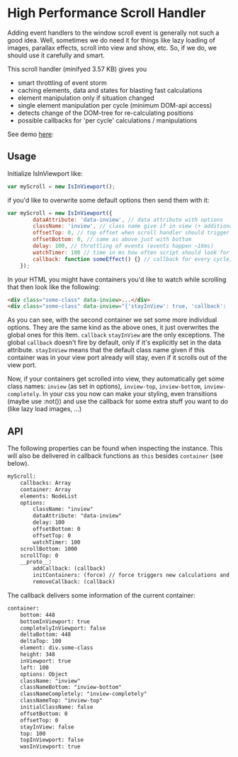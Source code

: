 # High Performance Scroll Handler

Adding event handlers to the window scroll event is generally not such a good idea. Well, sometimes we do need it for things like lazy loading of images, parallax effects, scroll into view and show, etc. So, if we do, we should use it carefully and smart.

This scroll handler (minifyed 3.57 KB) gives you
 - smart throttling of event storm
 - caching elements, data and states for blasting fast calculations
 - element manipulation only if situation changed
 - single element manipulation per cycle (minimum DOM-api access)
 - detects change of the DOM-tree for re-calculating positions
 - possible callbacks for 'per cycle' calculations / manipulations

See demo [here](http://dematte.at/scrollHandler):

## Usage

Initialize IsInViewport like:
```javascript
var myScroll = new IsInViewport();
```

if you'd like to overwrite some default options then send them with it:
```javascript
var myScroll = new IsInViewport({
        dataAttribute: 'data-inview', // data attribute with options
        className: 'inview', // class name give if in view (+ additional)
        offsetTop: 0, // top offset when scroll handler should trigger
        offsetBottom: 0, // same as above just with bottom
        delay: 100, // throttling of events (events happen ~16ms)
        watchTimer: 100 // time in ms how often script should look for DOM change
        callback: function someEffect() {} // callback for every cycle; default is none
    });
```

In your HTML you might have containers you'd like to watch while scrolling that then look like the following:
```HTML
<div class="some-class" data-inview>...</div>
<div class="some-class" data-inview="{'stayInView': true, 'callback': 'paralaxCallback'}">...</div>
```

As you can see, with the second container we set some more individual options. They are the same kind as the above ones, it just overwrites the global ones for this item. ```callback``` ```stayInView``` are the only exceptions. The global ```callback``` doesn't fire by default, only if it's explicitly set in the data attribute. ```stayInView``` means that the default class name given if this container was in your view port already will stay, even if it scrolls out of the view port.

Now, if your containers get scrolled into view, they automatically get some class names: ```inview``` (as set in options), ```inview-top```, ```inview-bottom```, ```inview-completely```. In your css you now can make your styling, even transitions (maybe use :not()) and use the callback for some extra stuff you want to do (like lazy load images, ...)

## API

The following properties can be found when inspecting the instance. This will also be delivered in callback functions as ```this``` besides ```container``` (see below).
```HTML
myScroll:
    callbacks: Array
    container: Array
    elements: NodeList
    options: 
        className: "inview"
        dataAttribute: "data-inview"
        delay: 100
        offsetBottom: 0
        offsetTop: 0
        watchTimer: 100
    scrollBottom: 1000
    scrollTop: 0
    __proto__:
        addCallback: (callback)
        initContainers: (force) // force triggers new calculations and new collection
        removeCallback: (callback)
```

The callback delivers some information of the current container:
```HTML
container:
    bottom: 448
    bottomInViewport: true
    completelyInViewport: false
    deltaBottom: 448
    deltaTop: 100
    element: div.some-class
    height: 348
    inViewport: true
    left: 100
    options: Object
    className: "inview"
    classNameBottom: "inview-bottom"
    classNameCompletely: "inview-completely"
    classNameTop: "inview-top"
    initialClassName: false
    offsetBottom: 0
    offsetTop: 0
    stayInView: false
    top: 100
    topInViewport: false
    wasInViewport: true
```
